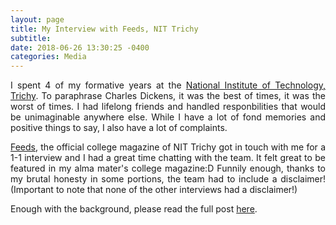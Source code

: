 ```yaml
---
layout: page
title: My Interview with Feeds, NIT Trichy
subtitle: 
date: 2018-06-26 13:30:25 -0400
categories: Media
---
```


<p align="justify"> I spent 4 of my formative years at the <a href="https://www.nitt.edu/">National Institute of Technology, Trichy</a>. To paraphrase Charles Dickens, it was the best of times, it was the worst of times. I had lifelong friends and handled responbilities that would be unimaginable anywhere else. While I have a lot of fond memories and positive things to say, I also have a lot of complaints. </p>

<p align="justify"> <a href="https://feedsnitt.com">Feeds</a>, the official college magazine of NIT Trichy got in touch with me for a 1-1 interview and I had a great time chatting with the team. It felt great to be featured in my alma mater's college magazine:D Funnily enough, thanks to my brutal honesty in some portions, the team had to include a disclaimer! (Important to note that none of the other interviews had a disclaimer!) </p>

<p align="justify"> Enough with the background, please read the full post <a href="https://feedsnitt.com/2018/06/26/gautham-vasan-ice-2015/">here</a>.</p>